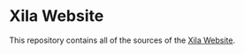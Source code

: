# Xila Website

This repository contains all of the sources of the [Xila Website](https://xila.dev).
